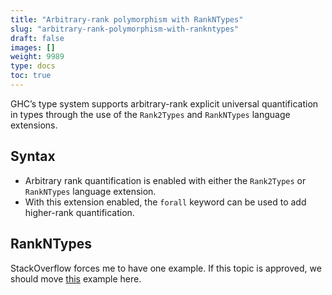 ```yaml
---
title: "Arbitrary-rank polymorphism with RankNTypes"
slug: "arbitrary-rank-polymorphism-with-rankntypes"
draft: false
images: []
weight: 9989
type: docs
toc: true
---
```


GHC’s type system supports arbitrary-rank explicit universal quantification in types through the use of the `Rank2Types` and `RankNTypes` language extensions.

## Syntax
- Arbitrary rank quantification is enabled with either the `Rank2Types` or `RankNTypes` language extension. 
- With this extension enabled, the `forall` keyword can be used to add higher-rank quantification.

## RankNTypes
StackOverflow forces me to have one example. If this topic is approved, we should move [this][1] example here.


  [1]: https://www.wikiod.com/haskell/common-ghc-language-extensions#RankNTypes

